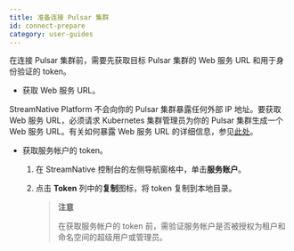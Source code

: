 ```yaml
---
title: 准备连接 Pulsar 集群
id: connect-prepare
category: user-guides
---
```


在连接 Pulsar 集群前，需要先获取目标 Pulsar 集群的 Web 服务 URL 和用于身份验证的 token。

* 获取 Web 服务 URL。

StreamNative Platform 不会向你的 Pulsar 集群暴露任何外部 IP 地址。要获取 Web 服务 URL，必须请求 Kubernetes 集群管理员为你的 Pulsar 集群生成一个 Web 服务 URL。有关如何暴露 Web 服务 URL 的详细信息，参见[此处](/operator-guides/configure/networking.md)。

* 获取服务帐户的 token。

  1. 在 StreamNative 控制台的左侧导航窗格中，单击**服务账户**。

  2. 点击 **Token** 列中的**复制**图标，将 token 复制到本地目录。

      > **注意**
      >
      > 在获取服务帐户的 token 前，需验证服务帐户是否被授权为租户和命名空间的超级用户或管理员。